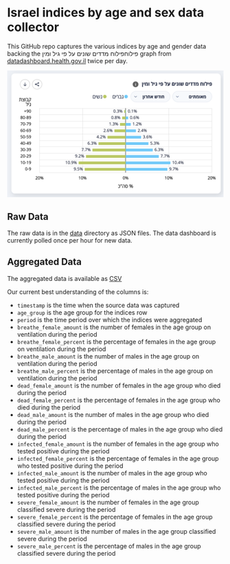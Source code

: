 # Israel indices by age and sex data collector

This GitHub repo captures the various indices by age and gender data backing the פילוחפילוח מדדים שונים על פי גיל ומין graph from [datadashboard.health.gov.il](https://datadashboard.health.gov.il/COVID-19/general) twice per day.

![Target Graph as of September 15th 2021](target-graph.png)

## Raw Data

The raw data is in the [data](./data) directory as JSON files.
The data dashboard is currently polled once per hour for new data.

## Aggregated Data

The aggregated data is available as [CSV](./indicies-by-age-and-sex.csv)

Our current best understanding of the columns is:

* `timestamp` is the time when the source data was captured
* `age_group` is the age group for the indices row
* `period` is the time period over which the indices were aggregated
* `breathe_female_amount` is the number of females in the age group on ventilation during the period
* `breathe_female_percent` is the percentage of females in the age group on ventilation during the period
* `breathe_male_amount` is the number of males in the age group on ventilation during the period
* `breathe_male_percent` is the percentage of males in the age group on ventilation during the period
* `dead_female_amount` is the number of females in the age group who died during the period
* `dead_female_percent` is the percentage of females in the age group who died during the period
* `dead_male_amount` is the number of males in the age group who died during the period
* `dead_male_percent` is the percentage of males in the age group who died during the period
* `infected_female_amount` is the number of females in the age group who tested positive during the period
* `infected_female_percent` is the percentage of females in the age group who tested positive during the period
* `infected_male_amount` is the number of males in the age group who tested positive during the period
* `infected_male_percent` is the percentage of males in the age group who tested positive during the period
* `severe_female_amount` is the number of females in the age group classified severe during the period
* `severe_female_percent` is the percentage of females in the age group classified severe during the period
* `severe_male_amount` is the number of males in the age group classified severe during the period
* `severe_male_percent` is the percentage of males in the age group classified severe during the period
